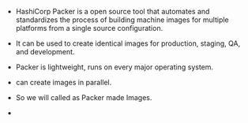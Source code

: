 * HashiCorp Packer is a open source tool that automates and standardizes the process of building machine images for multiple platforms from a single source configuration.
* It can be used to create identical images for production, staging, QA, and development.
* Packer is lightweight, runs on every major operating system.
* can create images in parallel.
* So we will called as Packer made Images.

* 


